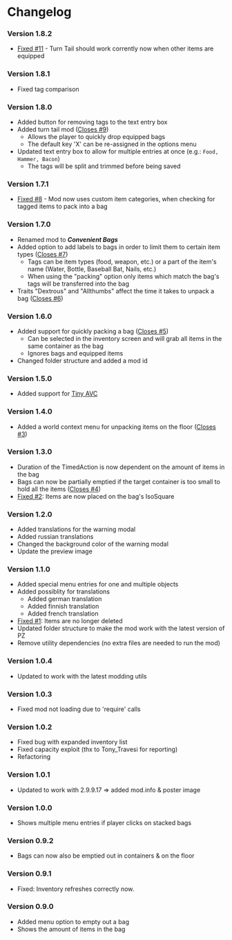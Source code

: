 # Changelog

### Version 1.8.2

- [Fixed #11](https://github.com/rm-code/convenient-bags/issues/11) - Turn Tail should work corrently now when other items are equipped

### Version 1.8.1

- Fixed tag comparison

### Version 1.8.0

- Added button for removing tags to the text entry box
- Added turn tail mod ([Closes #9](https://github.com/rm-code/convenient-bags/issues/9))
	- Allows the player to quickly drop equipped bags
	- The default key 'X' can be re-assigned in the options menu
- Updated text entry box to allow for multiple entries at once (e.g.: ```Food, Hammer, Bacon```)
	- The tags will be split and trimmed before being saved

### Version 1.7.1

- [Fixed #8](https://github.com/rm-code/convenient-bags/issues/8) - Mod now uses custom item categories, when checking for tagged items to pack into a bag

### Version 1.7.0

- Renamed mod to ___Convenient Bags___
- Added option to add labels to bags in order to limit them to certain item types ([Closes #7](https://github.com/rm-code/convenient-bags/issues/7))
	- Tags can be item types (food, weapon, etc.) or a part of the item's name (Water, Bottle, Baseball Bat, Nails, etc.)
	- When using the "packing" option only items which match the bag's tags will be transferred into the bag
- Traits "Dextrous" and "Allthumbs" affect the time it takes to unpack a bag ([Closes #6](https://github.com/rm-code/convenient-bags/issues/6))

### Version 1.6.0

- Added support for quickly packing a bag ([Closes #5](https://github.com/rm-code/convenient-bags/issues/5))
	- Can be selected in the inventory screen and will grab all items in the same container as the bag
	- Ignores bags and equipped items
- Changed folder structure and added a mod id

### Version 1.5.0

- Added support for [Tiny AVC](https://github.com/blind-coder/pz-tiny_avc/releases/)

### Version 1.4.0

- Added a world context menu for unpacking items on the floor ([Closes #3](https://github.com/rm-code/convenient-bags/issues/3))

### Version 1.3.0

- Duration of the TimedAction is now dependent on the amount of items in the bag
- Bags can now be partially emptied if the target container is too small to hold all the items ([Closes #4](https://github.com/rm-code/convenient-bags/issues/4))
- [Fixed #2](https://github.com/rm-code/convenient-bags/issues/2): Items are now placed on the bag's IsoSquare

### Version 1.2.0

- Added translations for the warning modal
- Added russian translations
- Changed the background color of the warning modal
- Update the preview image

### Version 1.1.0

- Added special menu entries for one and multiple objects
- Added possiblity for translations
	- Added german translation
	- Added finnish translation
	- Added french translation
- [Fixed #1](https://github.com/rm-code/convenient-bags/issues/1): Items are no longer deleted
- Updated folder structure to make the mod work with the latest version of PZ
- Remove utility dependencies (no extra files are needed to run the mod)

### Version 1.0.4

- Updated to work with the latest modding utils

### Version 1.0.3

- Fixed mod not loading due to 'require' calls

### Version 1.0.2

- Fixed bug with expanded inventory list
- Fixed capacity exploit (thx to Tony_Travesi for reporting)
- Refactoring

### Version 1.0.1

- Updated to work with 2.9.9.17
=> added mod.info & poster image

### Version 1.0.0

- Shows multiple menu entries if player clicks on stacked bags

### Version 0.9.2

- Bags can now also be emptied out in containers & on the floor

### Version 0.9.1

- Fixed: Inventory refreshes correctly now.

### Version 0.9.0

- Added menu option to empty out a bag
- Shows the amount of items in the bag
